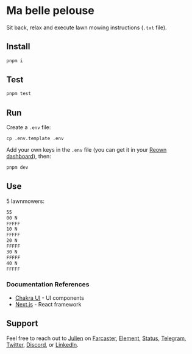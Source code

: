 # Ma belle pelouse

Sit back, relax and execute lawn mowing instructions (`.txt` file).

## Install

```bash
pnpm i
```

## Test

```bash
pnpm test
```

## Run

Create a `.env` file:

```
cp .env.template .env
```

Add your own keys in the `.env` file (you can get it in your [Reown dashboard](https://cloud.reown.com/)), then:

```bash
pnpm dev
```

## Use

5 lawnmowers:

```txt
55
00 N
FFFFF
10 N
FFFFF
20 N
FFFFF
30 N
FFFFF
40 N
FFFFF
```

### Documentation References

- [Chakra UI](https://chakra-ui.com/docs/components) - UI components
- [Next.js](https://nextjs.org/docs) - React framework

## Support

Feel free to reach out to [Julien](https://github.com/julienbrg) on [Farcaster](https://warpcast.com/julien-), [Element](https://matrix.to/#/@julienbrg:matrix.org), [Status](https://status.app/u/iwSACggKBkp1bGllbgM=#zQ3shmh1sbvE6qrGotuyNQB22XU5jTrZ2HFC8bA56d5kTS2fy), [Telegram](https://t.me/julienbrg), [Twitter](https://twitter.com/julienbrg), [Discord](https://discordapp.com/users/julienbrg), or [LinkedIn](https://www.linkedin.com/in/julienberanger/).
